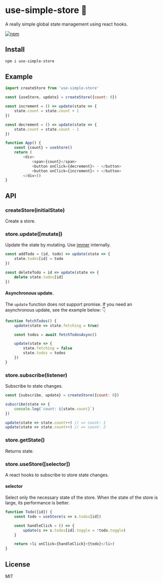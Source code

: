 # use-simple-store 🏬
A really simple global state management using react hooks.

[![npm](https://flat.badgen.net/npm/v/use-simple-store)](https://www.npmjs.com/package/use-simple-store)

## Install
```sh
npm i use-simple-store
```

## Example
```js
import createStore from 'use-simple-store'

const {useStore, update} = createStore({count: 0})

const increment = () => update(state => {
    state.count = state.count + 1
})

const decrement = () => update(state => {
    state.count = state.count - 1
})

function App() {
    const {count} = useStore()
    return (
        <div>
            <span>{count}</span>
            <button onClick={decrement}> - </button>
            <button onClick={increment}> + </button>
        </div>))
}
```

## API
### createStore(initialState)
Create a store.

### store.update([mutate])
Update the state by mutating. Use [immer](https://github.com/mweststrate/immer) internally.

```js
const addTodo = (id, todo) => update(state => {
    state.todos[id] = todo
})

const deleteTodo = id => update(state => {
    delete state.todos[id]
})
```
#### Asynchronous update.
The `update` function does not support promise. If you need an asynchronous update, see the example below: 👇

```js
function fetchTodos() {
    update(state => state.fetching = true)

    const todos = await fetchTodosAsync()

    update(state => {
        state.fetching = false
        state.todos = todos
    })
}
```

### store.subscribe(listener)
Subscribe to state changes.

```js
const {subscribe, update} = createStore({count: 0})

subscribe(state => {
    console.log(`count: ${state.count}`)
})

update(state => state.count++) // => count: 1
update(state => state.count++) // => count: 2
```

### store.getState()
Returns state.

### store.useStore([selector])
A react hooks to subscribe to store state changes.

#### selector
Select only the necessary state of the store. When the state of the store is large, its performance is better.

```js
function Todo({id}) {
    const todo = useStore(s => s.todos[id])

    const handleClick = () => {
        update(s => s.todos[id].toggle = !todo.toggle)
    }

    return <li onClick={handleClick}>{todo}</li>)
}
```

## License
MIT
